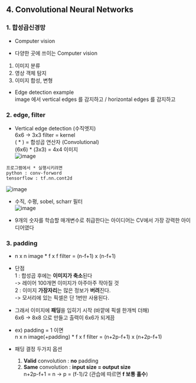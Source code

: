 ## 4. Convolutional Neural Networks

### 1. 합성곱신경망
- Computer vision

- 다양한 곳에 쓰이는 Computer vision
1. 이미지 분류
2. 영상 객체 탐지
3. 이미지 합성, 변형

- Edge detection example  
  image 에서 vertical edges 를 감지하고 / horizontal edges 를 감지하고

### 2. edge, filter
- Vertical edge detection (수직엣지)  
  6x6 -> 3x3 filter = kernel  
  ( * ) = 합성곱 연산자 (Convolutional)  
  (6x6) * (3x3) = 4x4 이미지  
  ![image](https://github.com/user-attachments/assets/5c14a836-d5ab-46ec-ab8d-16fa3975984c)

```
프로그램에서 * 실행시키려면
python : conv-forword
tensorflow : tf.nn.cont2d
```

![image](https://github.com/user-attachments/assets/3336e1e9-2d08-4a0d-a1f9-2ef8fbe3930f)

- 수직, 수평, sobel, scharr 필터  
![image](https://github.com/user-attachments/assets/03970adf-9428-4b20-8a16-da49b0f93aca)

- 9개의 숫자를 학습할 매개변수로 취급한다는 아이디어는 CV에서 가장 강력한 아이디어였다

### 3. padding
- n x n image * f x f filter = (n-f+1) x (n-f+1)
- 단점  
  1 : 합성곱 후에는 **이미지가 축소**된다  
    -> 레이어 100개면 이미지가 아주아주 작아질 것  
  2 : 이미지 **가장자리**는 많은 정보가 **버려**진다.  
    -> 모서리에 있는 픽셀은 단 1번만 사용된다.  

- 그래서 이미지에 **패딩**을 입히기 시작 (바깥에 픽셀 한개씩 더해)  
  6x6 -> 8x8 으로 만들고 출력이 6x6가 되게끔  
- ex) padding = 1 이면  
  n x n image(+padding) * f x f filter = (n+2p-f+1) x (n+2p-f+1)
- 패딩 결정 두가지 옵션  
  1) **Valid** convolution : **no** padding  
  2) **Same** convolution : **input size = output size**  
	  n+2p-f+1 = n -> p = (f-1)/2 (관습에 따르면 **f 보통 홀수**)

